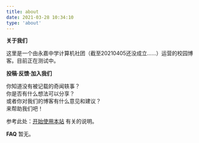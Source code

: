 ```yaml
---
title: about
date: 2021-03-28 10:34:10
type: 'about'
---
```

**关于我们**

这里是一个由永嘉中学计算机社团（截至20210405还没成立……）运营的校园博客。目前正在测试中。

**投稿·反馈·加入我们**

你知道没有被记载的奇闻轶事？  
你是否有什么想法可以分享？  
或者你对我们的博客有什么意见和建议？  
来帮助我们吧！

参考此处：[开始使用本站](/5c65910bdc02/) 有关的说明。

**FAQ**
暂无。
